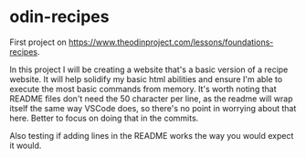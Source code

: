 # odin-recipes
First project on https://www.theodinproject.com/lessons/foundations-recipes.

In this project I will be creating a website that's a basic version of a recipe website. It will help solidify my basic html abilities and ensure I'm able to execute the most basic commands from memory. It's worth noting that README files don't need the 50 character per line, as the readme will wrap itself the same way VSCode does, so there's no point in worrying about that here. Better to focus on doing that in the commits.

Also testing if adding lines in the README works the way you would expect it would.